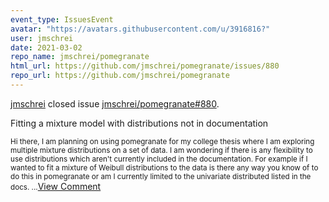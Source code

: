 ```yaml
---
event_type: IssuesEvent
avatar: "https://avatars.githubusercontent.com/u/3916816?"
user: jmschrei
date: 2021-03-02
repo_name: jmschrei/pomegranate
html_url: https://github.com/jmschrei/pomegranate/issues/880
repo_url: https://github.com/jmschrei/pomegranate
---
```


<a href='https://github.com/jmschrei' target='_blank'>jmschrei</a> closed issue <a href='https://github.com/jmschrei/pomegranate/issues/880' target='_blank'>jmschrei/pomegranate#880</a>.

<p>Fitting a mixture model with distributions not in documentation</p><small>Hi there, I am planning on using pomegranate for my college thesis where I am exploring multiple mixture distributions on a set of data. I am wondering if there is any flexibility to use distributions which aren't currently included in the documentation. For example if I wanted to fit a mixture of Weibull distributions to the data is there any way you know of to do this in pomegranate or am I currently limited to the univariate distributed listed in the docs....</small><a href='https://github.com/jmschrei/pomegranate/issues/880' target='_blank'>View Comment</a>